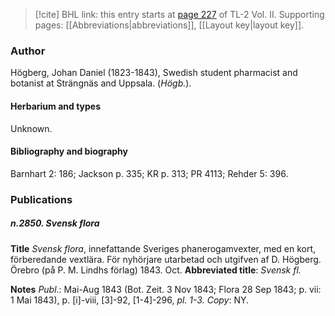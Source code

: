 > [!cite] BHL link: this entry starts at [page 227](https://www.biodiversitylibrary.org/item/103253#page/253/mode/1up) of TL-2 Vol. II.
> Supporting pages: [[Abbreviations|abbreviations]], [[Layout key|layout key]].

### Author

Högberg, Johan Daniel (1823-1843), Swedish student pharmacist and botanist at Strängnäs and Uppsala. (*Högb.*).

#### Herbarium and types

Unknown.

#### Bibliography and biography

Barnhart 2: 186; Jackson p. 335; KR p. 313; PR 4113; Rehder 5: 396.

### Publications

##### n.2850. Svensk flora

**Title**
*Svensk flora*, innefattande Sveriges phanerogamvexter, med en kort, förberedande vextlära. För nyhörjare utarbetad och utgifven af D. Högberg. Örebro (på P. M. Lindhs förlag) 1843. Oct.
**Abbreviated title**: *Svensk fl.*

**Notes**
*Publ*.: Mai-Aug 1843 (Bot. Zeit. 3 Nov 1843; Flora 28 Sep 1843; p. vii: 1 Mai 1843), p. \[i\]-viii, \[3\]-92, \[1-4\]-296, *pl. 1-3. Copy*: NY.

